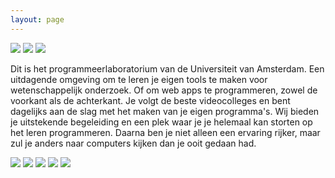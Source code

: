 ```yaml
---
layout: page
---
```


<div class="gallery">
    <img src="assets/home/1473105619734.jpeg">
    <img src="assets/home/1473184425537.jpeg">
    <img src="assets/home/1473105649692.jpeg">
</div>

Dit is het programmeerlaboratorium van de Universiteit van Amsterdam. Een uitdagende omgeving om te leren je eigen tools te maken voor wetenschappelijk onderzoek. Of om web apps te programmeren, zowel de voorkant als de achterkant. Je volgt de beste videocolleges en bent dagelijks aan de slag met het maken van je eigen programma's. Wij bieden je uitstekende begeleiding en een plek waar je je helemaal kan storten op het leren programmeren. Daarna ben je niet alleen een ervaring rijker, maar zul je anders naar computers kijken dan je ooit gedaan had.

<div class="gallery">
    <img src="assets/home/1473105670137.jpeg">
    <img src="assets/home/1473106363754.jpeg">
    <img src="assets/home/1473107232414.jpeg">
    <img src="assets/home/1473107265474.jpeg">
    <img src="assets/home/1473184273949.jpeg">
</div>

